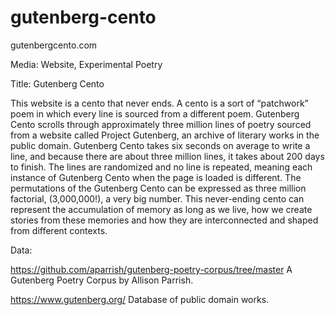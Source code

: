 # gutenberg-cento

gutenbergcento.com

Media: Website, Experimental Poetry

Title: Gutenberg Cento

This website is a cento that never ends. A cento is a sort of “patchwork” poem in which every line is sourced from a different poem. Gutenberg Cento scrolls through approximately three million lines of poetry sourced from a website called Project Gutenberg, an archive of literary works in the public domain. Gutenberg Cento takes six seconds on average to write a line, and because there are about three million lines, it takes about 200 days to finish. The lines are randomized and no line is repeated, meaning each instance of Gutenberg Cento when the page is loaded is different. The permutations of the Gutenberg Cento can be expressed as three million factorial, (3,000,000!), a very big number. This never-ending cento can represent the accumulation of memory as long as we live, how we create stories from these memories and how they are interconnected and shaped from different contexts.


Data:

https://github.com/aparrish/gutenberg-poetry-corpus/tree/master
A Gutenberg Poetry Corpus by Allison Parrish.

https://www.gutenberg.org/
Database of public domain works.
